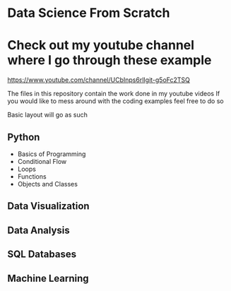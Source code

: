 # Data Science From Scratch

# Check out my youtube channel where I go through these example
https://www.youtube.com/channel/UCbInps6rlIgit-g5oFc2TSQ

The files in this repository contain the work done in my youtube videos
If you would like to mess around with the coding examples feel free to do so

Basic layout will go as such

## Python
  - Basics of Programming
  - Conditional Flow
  - Loops 
  - Functions 
  - Objects and Classes
## Data Visualization
## Data Analysis
## SQL Databases
## Machine Learning
